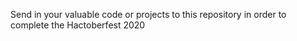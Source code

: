 
Send in your valuable code or projects to this repository in order to complete the Hactoberfest 2020

